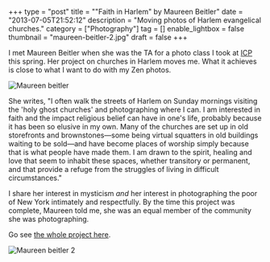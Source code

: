 +++
type = "post"
title = "\"Faith in Harlem\" by Maureen Beitler"
date = "2013-07-05T21:52:12"
description = "Moving photos of Harlem evangelical churches."
category = ["Photography"]
tag = []
enable_lightbox = false
thumbnail = "maureen-beitler-2.jpg"
draft = false
+++

<p>I met Maureen Beitler when she was the TA for a photo class I took at <a href="http://icp.edu/">ICP</a> this spring. Her project on churches in Harlem moves me. What it achieves is close to what I want to do with my Zen photos.</p>
<p><img style="display:block; margin-left:auto; margin-right:auto;" src="maureen-beitler.jpg" alt="Maureen beitler" title="Maureen beitler" border="0"   /></p>
<p>She writes, "I often walk the streets of Harlem on Sunday mornings visiting the 'holy ghost churches' and photographing where I can. I am interested in faith and the impact religious belief can have in one's life, probably because it has been so elusive in my own. Many of the churches are set up in old storefronts and brownstones&mdash;some being virtual squatters in old buildings waiting to be sold&mdash;and have become places of worship simply because that is what people have made them. I am drawn to the spirit, healing and love that seem to inhabit these spaces, whether transitory or permanent, and that provide a refuge from the struggles of living in difficult circumstances."</p>
<p>I share her interest in mysticism <em>and</em> her interest in photographing the poor of New York intimately and respectfully. By the time this project was complete, Maureen told me, she was an equal member of the community she was photographing.</p>
<p>Go see <a href="http://www.photographicnyc.com/beitler/index.html">the whole project here</a>.</p>
<p><img style="display:block; margin-left:auto; margin-right:auto;" src="maureen-beitler-2.jpg" alt="Maureen beitler 2" title="Maureen beitler 2" border="0"   /></p>
